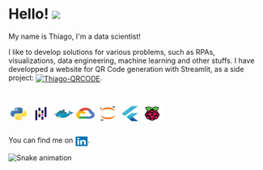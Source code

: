 # Hello! <img src="https://raw.githubusercontent.com/MartinHeinz/MartinHeinz/master/wave.gif" width="30px">

My name is Thiago, I'm a data scientist!

<p dir="auto">I like to develop solutions for various problems, such as RPAs, visualizations, data engineering, machine learning and other stuffs. I have developped a website for QR Code generation with Streamlit, as a side project: <a href="https://qrcode-generator-k5fvjsjxja-rj.a.run.app/" rel="nofollow"><img align="center" alt="Thiago-QRCODE" height="20" width="25" src="https://streamlit.io/images/brand/streamlit-mark-color.png" alt="Streamlit" style="max-width: 100%;"></a>.</p>

<h2 dir="auto"></h2>
<div dir="icons"><br>
  <img align="center" alt="Thiago-python" height="30" width="40" src="https://github.com/devicons/devicon/blob/master/icons/python/python-original.svg" style="max-width:100%;">
  <img align="center" alt="Thiago-docker" height="30" width="40" src="https://github.com/devicons/devicon/blob/master/icons/pandas/pandas-original.svg" style="max-width:100%;">
  <img align="center" alt="Thiago-docker" height="30" width="40" src="https://github.com/devicons/devicon/blob/master/icons/docker/docker-original.svg" style="max-width:100%;">
  <img align="center" alt="Thiago-gcloud" height="30" width="40" src="https://github.com/devicons/devicon/blob/master/icons/googlecloud/googlecloud-original.svg" style="max-width:100%;">
  <img align="center" alt="Thiago-jupyter" height="30" width="40" src="https://github.com/devicons/devicon/blob/master/icons/jupyter/jupyter-original.svg" style="max-width:100%;">
  <img align="center" alt="Thiago-fluter" height="30" width="40" src="https://github.com/devicons/devicon/blob/master/icons/flutter/flutter-original.svg" style="max-width:100%;">
  <img align="center" alt="Thiago-raspberry" height="30" width="40" src="https://github.com/devicons/devicon/blob/master/icons/raspberrypi/raspberrypi-original.svg" style="max-width:100%;">
</div>
<h2 dir="auto"></h2>
<p dir="auto">You can find me on <a href="https://www.linkedin.com/in/thiago-bellotto/" rel="nofollow"><img align="center" alt="Thiago-fluter" height="20" width="25" src="https://github.com/devicons/devicon/blob/master/icons/linkedin/linkedin-original.svg" alt="LinkedIn" style="max-width: 100%;"></a>.</p>

![Snake animation](https://github.com/thiagobellotto/thiagobellotto/blob/output/github-contribution-grid-snake.svg)
